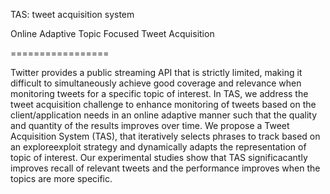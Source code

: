 TAS: tweet acquisition system

Online Adaptive Topic Focused Tweet Acquisition

=================

Twitter provides a public streaming API that is strictly limited, making it difficult to simultaneously achieve good coverage and relevance when monitoring tweets for a specific topic of interest. In TAS, we address the tweet acquisition
challenge to enhance monitoring of tweets based on the client/application needs in an online adaptive manner such that the quality and quantity of the results improves over time. We propose a Tweet Acquisition System (TAS), that iteratively selects phrases to track based on an exploreexploit strategy and dynamically adapts the representation of topic of interest. Our experimental studies show that TAS significacantly improves recall of relevant tweets and the performance improves when the topics are more specific.
